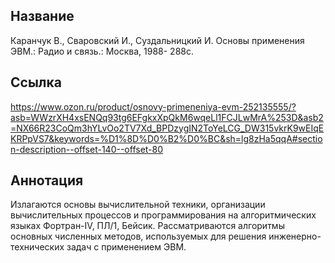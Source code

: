 ## Название

Каранчук В., Сваровский И., Суздальницкий И. Основы применения ЭВМ.: Радио и связь.: Москва, 1988- 288с.

## Ссылка
https://www.ozon.ru/product/osnovy-primeneniya-evm-252135555/?asb=WWzrXH4xsENQq93tg6EFgkxXpQkM6wqeLl1FCJLwMrA%253D&asb2=NX66R23CoQm3hYLvOo2TV7Xd_BPDzygIN2ToYeLCG_DW315vkrK9wEIqEKRPpVS7&keywords=%D1%8D%D0%B2%D0%BC&sh=lg8zHa5qqA#section-description--offset-140--offset-80

## Аннотация 
Излагаются основы вычислительной техники, организации вычислительных процессов и программирования на алгоритмических языках Фортран-IV, ПЛ/1, Бейсик. Рассматриваются алгоритмы основных численных методов, используемых для решения инженерно-технических задач с применением ЭВМ.
